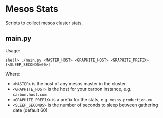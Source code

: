 # Mesos Stats

Scripts to collect mesos cluster stats.

## main.py

Usage:

```shell
shell> ./main.py <MASTER_HOST> <GRAPHITE_HOST> <GRAPHITE_PREFIX> [<SLEEP_SECONDS=60>]
```

Where:
- `<MASTER>` is the host of any mesos master in the cluster.
- `<GRAPHITE_HOST>` is the host for your carbon instance, e.g. `carbon.host.com`
- `<GRAPHITE_PREFIX>` is a prefix for the stats, e.g. `mesos.production.eu`
- `<SLEEP_SECONDS>` is the number of seconds to sleep between gathering date (default 60)
